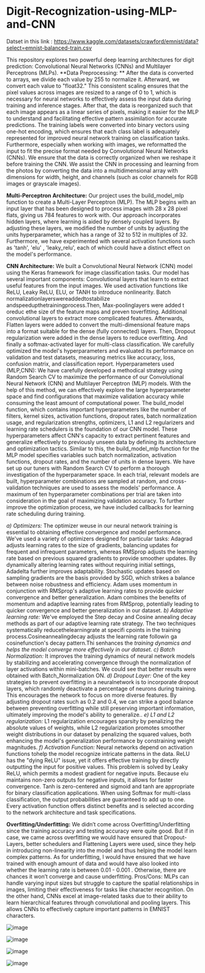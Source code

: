 # Digit-Recognization-using-MLP-and-CNN

Datset in this link : https://www.kaggle.com/datasets/crawford/emnist/data?select=emnist-balanced-train.csv

This repository explores two powerful deep learning architectures for digit prediction: Convolutional Neural Networks (CNNs) and Multilayer Perceptrons (MLPs).
**Data Preprocessing: **
After the data is converted to arrays, we divide each value by 255 to
normalize it. Afterward, we convert each value to "float32." This consistent scaling ensures that the pixel values across images are resized to a range of 0 to 1, which is necessary for neural networks to effectively assess the input data during training and inference stages. After that, the data is reorganized such that each image appears as a linear series of pixels, making it easier for the MLP to understand and facilitating effective pattern assimilation for accurate predictions. The training labels were converted into binary vectors using one-hot encoding, which ensures
that each class label is adequately represented for improved neural network training on classification tasks.
Furthermore, especially when working with images, we reformatted the input to fit the
precise format needed by Convolutional Neural Networks (CNNs). We ensure that the data is
correctly organized when we reshape it before training the CNN. We assist the CNN in
processing and learning from the photos by converting the data into a multidimensional array
with dimensions for width, height, and channels (such as color channels for RGB images or
grayscale images).

**Multi-Perceptron Architecture:** 
Our project uses the build_model_mlp function to create a
Multi-Layer Perceptron (MLP). The MLP begins with an input layer that has been designed to
process images with 28 x 28 pixel flats, giving us 784 features to work with.
Our approach incorporates hidden layers, where learning is aided by densely coupled
layers. By adjusting these layers, we modified the number of units by adjusting the units
hyperparameter, which has a range of 32 to 512 in multiples of 32. Furthermore, we have
experimented with several activation functions such as 'tanh', 'elu' , 'leaky_relu', each of which
could have a distinct effect on the model's performance.

**CNN Architecture:**
We built a Convolutional Neural Network (CNN) model using the Keras
framework for image classification tasks. Our model has several important components:
Convolutional layers that learn to extract useful features from the input images. We used
activation functions like ReLU, Leaky ReLU, ELU, or TANH to introduce nonlinearity. Batch
normalizationlayerswereaddedtostabilize andspeedupthetrainingprocess.Then,
Max-poolinglayers were added t oreduc ethe size of the feature maps and preven toverfitting.
Additional convolutional layers to extract more complicated features. Afterwards, Flatten layers
were added to convert the multi-dimensional feature maps into a format suitable for the dense 
(fully connected) layers.
Then, Dropout regularization were added in the dense layers to reduce overfitting. And finally a
softmax-activated layer for multi-class classification. We carefully optimized the model's
hyperparameters and evaluated its performance on validation and test datasets, measuring
metrics like accuracy, loss, confusion matrix, and classification report.
Hyperparameters used (MLP,CNN): We have carefully developed a methodical strategy
using Random Search CV to maximize the performance of our Convolutional Neural Network
(CNN) and Multilayer Perceptron (MLP) models. With the help of this method, we can
effectively explore the large hyperparameter space and find configurations that maximize
validation accuracy while consuming the least amount of computational power.
The build_model function, which contains important hyperparameters like the number of
filters, kernel sizes, activation functions, dropout rates, batch normalization usage, and
regularization strengths, optimizers, L1 and L2 regularizers and learning rate schedulers is the foundation of our CNN model. These hyperparameters affect CNN's capacity to extract pertinent features and generalize effectively to previously unseen data by defining its architecture and optimization tactics. Similar to this, the build_model_mlp function for the MLP model specifies variables such batch normalization, activation functions, dropout rates, and the number of units in dense layers.
We have set up our tuners with Random Search CV to perform a thorough investigation
of the hyperparameter space. In each trial, relevant models are built, hyperparameter combinations are sampled at random, and cross-validation techniques are used to assess the models' performance. A maximum of ten hyperparameter combinations per trial are taken into consideration in the goal of maximizing validation accuracy. To further improve the optimization process, we have included callbacks for learning rate scheduling during training.

_a) Optimizers:_ 
The optimizer weuse in our neural network training is essential to obtaining effective convergence and model performance. We've used a variety of optimizers designed for particular tasks: Adagrad adjusts learning rates to the size of gradients, balancing updates for frequent and infrequent parameters, whereas RMSprop adjusts the learning rate based on previous squared gradients to provide smoother updates. By dynamically altering learning rates without requiring initial settings, Adadelta further improves adaptability. Stochastic updates based on sampling gradients are the basis provided by SGD, which strikes a balance between noise robustness and efficiency.
Adam uses momentum in conjunction with RMSprop's adaptive learning rates to provide
quicker convergence and better generalization. Adam combines the benefits of momentum and adaptive learning rates from RMSprop, potentially leading to quicker
convergence and better generalization in our dataset.
_b) Adaptive learning rate:_ 
We've employed the Step decay and Cosine annealing decay
methods as part of our adaptive learning rate strategy. The two techniques systematically reducethelearningrate at specifi cpoints in the training process.Cosineannealingdecay adjusts the learning rate followin ga cosinefunction's decay pattern.Thi senhances the _training dynamics and helps the model converge more effectively in our dataset.
c) Batch Normalization:_
It improves the training dynamics of neural network models by stabilizing and accelerating convergence through the normalization of layer activations
within mini-batches. We could see that better results were obtained with
Batch_Normalization ON.
_d) Dropout Layer:_
One of the key strategies to prevent overfitting in a neuralnetwork is to incorporate dropout layers, which randomly deactivate a percentage of neurons during training. This encourages the network to focus on more diverse features. By adjusting dropout rates such as 0.2 and 0.4, we can strike a good balance between preventing overfitting while still preserving important information, ultimately improving the model's
ability to generalize..
_e) L1 and L2 regularization:_ 
L1 regularization encourages sparsity by penalizing the absolute values of weights, while L2 regularization promotes smoother weight distributions in our dataset by penalizing the squared values, both enhancing the model's generalization performance by constraining weight magnitudes.
_f) Activation Function:_ 
Neural networks depend on activation functions tohelp the model recognize intricate patterns in the data. ReLU has the "dying ReLU" issue, yet it offers effective training by directly outputting the input for positive values. This problem is solved by Leaky ReLU, which permits a modest gradient for negative inputs. Because elu maintains non-zero outputs for negative inputs, it allows for faster convergence. Tanh is zero-centered and sigmoid and tanh are appropriate for binary classification applications. When using Softmax for multi-class classification, the output probabilities
are guaranteed to add up to one. Every activation function offers distinct benefits and is selected according to the network architecture and task specifications.

**Overfitting/Underfitting:**
We didn’t come across Overfitting/Underfitting since the training
accuracy and testing accuracy were quite good. But if in case, we came across overfitting we
would have ensured that Dropout-Layers, better schedulers and Flattening Layers were used,
since they help in introducing non-linearity into the model and thus helping the model learn
complex patterns. As for underfitting, I would have ensured that we have trained with enough
amount of data and would have also looked into whether the learning rate is between 0.01 -
0.001 . Otherwise, there are chances it won’t converge and cause underfitting.
Pros/Cons: MLPs can handle varying input sizes but struggle to capture the spatial relationships
in images, limiting their effectiveness for tasks like character recognition. On the other hand,
CNNs excel at image-related tasks due to their ability to learn hierarchical features through
convolutional and pooling layers. This allows CNNs to effectively capture important patterns in
EMNIST characters.

![image](https://github.com/arjunk3x/Digit-Recognization-using-MLP-and-CNN/assets/147756161/6d51c3e0-4bdf-4f8f-9cc3-290f8bb46670)

![image](https://github.com/arjunk3x/Digit-Recognization-using-MLP-and-CNN/assets/147756161/162a7626-23d2-4972-b1c7-144c59ac828d)

![image](https://github.com/arjunk3x/Digit-Recognization-using-MLP-and-CNN/assets/147756161/07b54f69-ef16-4ef5-930c-540629e9567d)

![image](https://github.com/arjunk3x/Digit-Recognization-using-MLP-and-CNN/assets/147756161/f12c7b27-7112-4d60-b639-56f07d9f5455)


